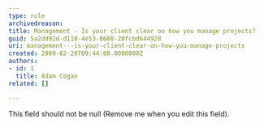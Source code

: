 ```yaml
---
type: rule
archivedreason: 
title: Management - Is your client clear on how you manage projects?
guid: 5a2dd92d-d110-4e53-8608-20fcbd644928
uri: management---is-your-client-clear-on-how-you-manage-projects
created: 2009-02-28T09:44:08.0000000Z
authors:
- id: 1
  title: Adam Cogan
related: []

---
```



This field should not be null (Remove me when you edit this field).
<br><excerpt class='endintro'></excerpt><br>
<p>&#160;</p>


